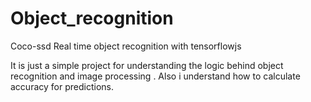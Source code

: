 # Object_recognition
Coco-ssd Real time object recognition with tensorflowjs

It is just a simple project for understanding the logic behind object recognition and image processing . Also i understand how to calculate accuracy for predictions.
